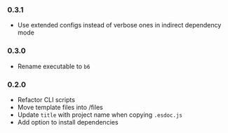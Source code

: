 ### 0.3.1

-   Use extended configs instead of verbose ones in indirect dependency mode

### 0.3.0

-   Rename executable to `b6`

### 0.2.0

-   Refactor CLI scripts
-   Move template files into /files
-   Update `title` with project name when copying `.esdoc.js`
-   Add option to install dependencies
